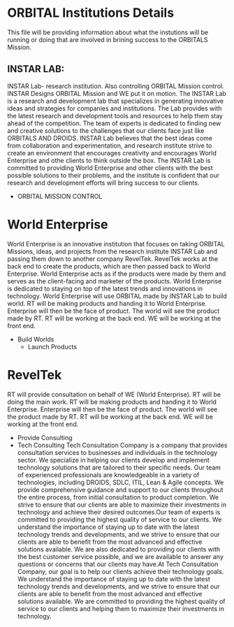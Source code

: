 # ORBITAL Institutions Details

This file will be providing information about what the instutions will be running or doing that are involved in brining success to the ORBITALS Mission.

## INSTAR LAB:
INSTAR Lab- research institution. Also controlling ORBITAL Mission control. INSTAR Designs ORBITAL Mission and WE put it on motion. The INSTAR Lab is a research and development lab that specializes in generating innovative ideas and strategies for companies and institutions. The Lab provides with the latest research and development tools and resources to help them stay ahead of the competition. The team of experts is dedicated to finding new and creative solutions to the challenges that our clients face just like ORBITALS AND DROIDS. INSTAR Lab believes that the best ideas come from collaboration and experimentation, and research institute strive to create an environment that encourages creativity and encourages World Enterprise and othe clients to think outside the box.  The INSTAR Lab is committed to providing World Enterprise and other clients with the best possible solutions to their problems, and the institute is confident that our research and development efforts will bring success to our clients. 
   * ORBITAL MISSION CONTROL

# World Enterprise 
World Enterprise is an innovative institution that focuses on taking ORBITAL Missions, ideas, and projects from the research institute INSTAR Lab and passing them down to another company RevelTek. RevelTek works at the back end to create the products, which are then passed back to World Enterprise. World Enterprise acts as if the products were made by them and serves as the client-facing and marketer of the products. World Enterprise is dedicated to staying on top of the latest trends and innovations in technology.
World Enterprise will use ORBITAL made by INSTAR Lab to build world. RT will be making products and handing it to World Enterprise. Enterprise will then be the face of product. The world will see the product made by RT. RT will be working at the back end. WE will be working at the front end.
   * Build Worlds
     * Launch Products

# RevelTek
RT will provide consultation on behalf of WE (World Enterprise). RT will be doing the main work. RT will be making products and handing it to World Enterprise. Enterprise will then be the face of product. The world will see the product made by RT. RT will be working at the back end. WE will be working at the front end. 
   * Provide Consulting
   * Tech Consulting
Tech Consultation Company is a company that provides consultation services to businesses and individuals in the technology sector. We specialize in helping our clients develop and implement technology solutions that are tailored to their specific needs. Our team of experienced professionals are knowledgeable in a variety of technologies, including DROIDS, SDLC, ITIL, Lean & Agile concepts. We provide comprehensive guidance and support to our clients throughout the entire process, from initial consultation to product completion. We strive to ensure that our clients are able to maximize their investments in technology and achieve their desired outcomes.Our team of experts is committed to providing the highest quality of service to our clients. We understand the importance of staying up to date with the latest technology trends and developments, and we strive to ensure that our clients are able to benefit from the most advanced and effective solutions available. We are also dedicated to providing our clients with the best customer service possible, and we are available to answer any questions or concerns that our clients may have.At Tech Consultation Company, our goal is to help our clients achieve their technology goals. We understand the importance of staying up to date with the latest technology trends and developments, and we strive to ensure that our clients are able to benefit from the most advanced and effective solutions available. We are committed to providing the highest quality of service to our clients and helping them to maximize their investments in technology.
